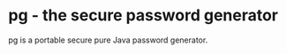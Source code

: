 pg - the secure password generator
==============================

pg is a portable secure pure Java password generator.
